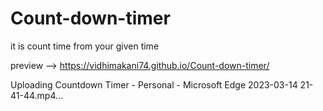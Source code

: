 # Count-down-timer

it is count time from your given time

preview --> https://vidhimakani74.github.io/Count-down-timer/

Uploading Countdown Timer - Personal - Microsoft​ Edge 2023-03-14 21-41-44.mp4…

